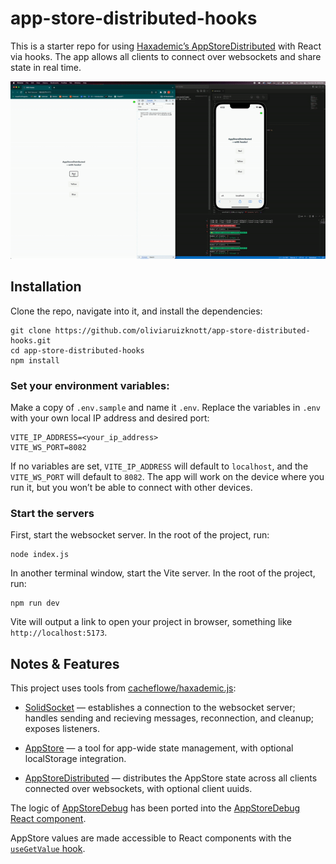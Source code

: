 # app-store-distributed-hooks

This is a starter repo for using [Haxademic’s AppStoreDistributed](https://github.com/cacheflowe/haxademic.js/blob/master/src/app-store-distributed.es6.js) with React via hooks. The app allows all clients to connect over websockets and share state in real time.

![AppStoreDistributed Demo](./public/AppStoreDistributed_Demo.gif)

## Installation

Clone the repo, navigate into it, and install the dependencies: 
```
git clone https://github.com/oliviaruizknott/app-store-distributed-hooks.git
cd app-store-distributed-hooks
npm install
```

### Set your environment variables:
Make a copy of `.env.sample` and name it `.env`. Replace the variables in `.env` with your own local IP address and desired port:

```
VITE_IP_ADDRESS=<your_ip_address>
VITE_WS_PORT=8082
```

If no variables are set, `VITE_IP_ADDRESS` will default to `localhost`, and the `VITE_WS_PORT` will default to `8082`. The app will work on the device where you run it, but you won’t be able to connect with other devices.

### Start the servers

First, start the websocket server. In the root of the project, run:
```
node index.js
```

In another terminal window, start the Vite server. In the root of the project, run:
```
npm run dev
```

Vite will output a link to open your project in browser, something like `http://localhost:5173`.

## Notes & Features
This project uses tools from [cacheflowe/haxademic.js](https://github.com/cacheflowe/haxademic.js):

- [SolidSocket](https://github.com/cacheflowe/haxademic.js/blob/master/src/solid-socket.es6.js) — establishes a connection to the websocket server; handles sending and recieving messages, reconnection, and cleanup; exposes listeners.

- [AppStore](https://github.com/cacheflowe/haxademic.js/blob/master/src/app-store-.es6.js) — a tool for app-wide state management, with optional localStorage integration.

- [AppStoreDistributed](https://github.com/cacheflowe/haxademic.js/blob/master/src/app-store-distributed.es6.js) — distributes the AppStore state across all clients connected over websockets, with optional client uuids.

The logic of [AppStoreDebug](https://github.com/cacheflowe/haxademic.js/blob/master/src/app-store-debug.es6.js) has been ported into the [AppStoreDebug React component](./src/components/debug/AppStoreDebug.jsx).

AppStore values are made accessible to React components with the [`useGetValue` hook](./src/hooks/useHaxademicStore.js).
